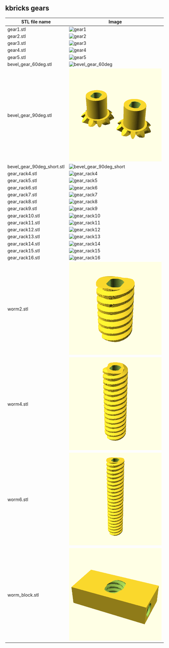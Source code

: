 ## kbricks gears

STL file name | Image
--------------|------
gear1.stl | ![gear1](../../img/gears/gear1.png)
gear2.stl | ![gear2](../../img/gears/gear2.png)
gear3.stl | ![gear3](../../img/gears/gear3.png)
gear4.stl | ![gear4](../../img/gears/gear4.png)
gear5.stl | ![gear5](../../img/gears/gear5.png)
bevel_gear_60deg.stl | ![bevel_gear_60deg](../../img/gears/bevel_gear_60deg.png)
bevel_gear_90deg.stl | ![bevel_gear_90deg](../../img/gears/bevel_gear_90deg.png)
bevel_gear_90deg_short.stl | ![bevel_gear_90deg_short](../../img/gears/bevel_gear_90deg_short.png)
gear_rack4.stl | ![gear_rack4](../../img/gears/gear_rack4.png)
gear_rack5.stl | ![gear_rack5](../../img/gears/gear_rack5.png)
gear_rack6.stl | ![gear_rack6](../../img/gears/gear_rack6.png)
gear_rack7.stl | ![gear_rack7](../../img/gears/gear_rack7.png)
gear_rack8.stl | ![gear_rack8](../../img/gears/gear_rack8.png)
gear_rack9.stl | ![gear_rack9](../../img/gears/gear_rack9.png)
gear_rack10.stl | ![gear_rack10](../../img/gears/gear_rack10.png)
gear_rack11.stl | ![gear_rack11](../../img/gears/gear_rack11.png)
gear_rack12.stl | ![gear_rack12](../../img/gears/gear_rack12.png)
gear_rack13.stl | ![gear_rack13](../../img/gears/gear_rack13.png)
gear_rack14.stl | ![gear_rack14](../../img/gears/gear_rack14.png)
gear_rack15.stl | ![gear_rack15](../../img/gears/gear_rack15.png)
gear_rack16.stl | ![gear_rack16](../../img/gears/gear_rack16.png)
worm2.stl | ![worm2](../../img/gears/worm2.png)
worm4.stl | ![worm4](../../img/gears/worm4.png)
worm6.stl | ![worm6](../../img/gears/worm6.png)
worm_block.stl | ![worm_block](../../img/gears/worm_block.png)
